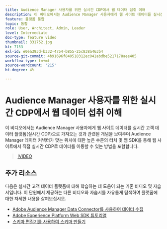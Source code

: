 ```yaml
---
title: Audience Manager 사용자를 위한 실시간 CDP에서 웹 데이터 섭취 이해
description: 이 비디오에서는 Audience Manager 사용자에게 웹 사이트 데이터를 실시간 고객 데이터 플랫폼(실시간 CDP)으로 가져오는 것과 관련된 개념을 보여주며 Audience Manager 데이터 커넥터가 맞는 위치에 대한 높은 수준의 터치 및 웹 SDK를 통해 웹 사이트에서 직접 실시간 CDP로 데이터를 이동할 수 있는 방법을 포함합니다.
feature: 플랫폼 통합
topic: 통합
role: User, Architect, Admin, Leader
level: Intermediate
doc-type: feature video
thumbnail: 331752.jpg
kt: 7153
exl-id: e0ea393d-b332-4754-b855-25c838a463b4
source-git-commit: 4b91696f840518312ec041abdbe5217178aee405
workflow-type: tm+mt
source-wordcount: '215'
ht-degree: 4%

---
```


# Audience Manager 사용자를 위한 실시간 CDP에서 웹 데이터 섭취 이해

이 비디오에서는 Audience Manager 사용자에게 웹 사이트 데이터를 실시간 고객 데이터 플랫폼(실시간 CDP)으로 가져오는 것과 관련된 개념을 보여주며 Audience Manager 데이터 커넥터가 맞는 위치에 대한 높은 수준의 터치 및 웹 SDK를 통해 웹 사이트에서 직접 실시간 CDP로 데이터를 이동할 수 있는 방법을 포함합니다.

>[!VIDEO](https://video.tv.adobe.com/v/331752/?quality=12&learn=on)

## 추가 리소스

다음은 실시간 고객 데이터 플랫폼에 대해 학습하는 데 도움이 되는 기존 비디오 및 자습서입니다. 이 단원에서 제공하는 다른 비디오와 자습서를 자유롭게 탐색하여 플랫폼에 대한 자세한 내용을 살펴보십시오.

* [Adobe Audience Manager Data Connector를 사용하여 데이터 수집](https://experienceleague.adobe.com/docs/platform-learn/tutorials/sources/ingest-data-from-aam.html?lang=en#sources)
* [Adobe Experience Platform Web SDK 튜토리얼](https://experienceleague.adobe.com/docs/web-sdk-learn/tutorials/overview.html?lang=en)
* [스키마 편집기를 사용하여 스키마 만들기](https://experienceleague.adobe.com/docs/experience-platform/xdm/tutorials/create-schema-ui.html?lang=en#getting-started)

